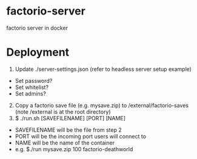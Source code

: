 # factorio-server
factorio server in docker


# Deployment
1. Update ./server-settings.json (refer to headless server setup example)
  - Set password?
  - Set whitelist?
  - Set admins?
2. Copy a factorio save file (e.g. mysave.zip) to /external/factorio-saves (note /external is at the root directory)
3. $ ./run.sh [SAVEFILENAME] [PORT] [NAME]
  - SAVEFILENAME will be the file from step 2
  - PORT will be the incoming port users will connect to
  - NAME will be the name of the container
  - e.g. $./run mysave.zip 100 factorio-deathworld
